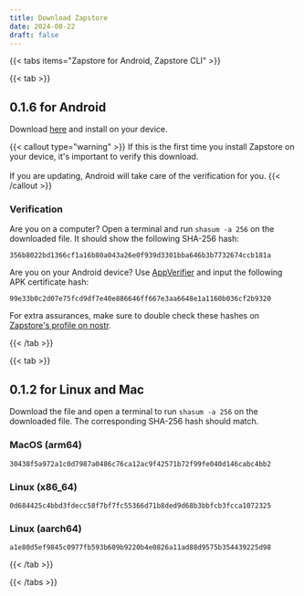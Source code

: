 ```yaml
---
title: Download Zapstore
date: 2024-08-22
draft: false
---
```


{{< tabs items="Zapstore for Android, Zapstore CLI" >}}

{{< tab >}}

## 0.1.6 for Android

Download [here](https://cdn.zapstore.dev/356b8022bd1366cf1a16b80a043a26e0f939d3301bba646b3b7732674ccb181a) and install on your device.

{{< callout type="warning" >}}
If this is the first time you install Zapstore on your device, it's important to verify this download.<br><br>
If you are updating, Android will take care of the verification for you.
{{< /callout >}}

### Verification

Are you on a computer? Open a terminal and run `shasum -a 256` on the downloaded file. It should show the following SHA-256 hash:

```text
356b8022bd1366cf1a16b80a043a26e0f939d3301bba646b3b7732674ccb181a 
```

Are you on your Android device? Use [AppVerifier](https://github.com/soupslurpr/AppVerifier/releases/latest) and input the following APK certificate hash:

```
99e33b0c2d07e75fcd9df7e40e886646ff667e3aa6648e1a1160b036cf2b9320
```

For extra assurances, make sure to double check these hashes on [Zapstore's profile on nostr](https://nosta.me/npub10r8xl2njyepcw2zwv3a6dyufj4e4ajx86hz6v4ehu4gnpupxxp7stjt2p8).

{{< /tab >}}

{{< tab >}}
  
## 0.1.2 for Linux and Mac

Download the file and open a terminal to run `shasum -a 256` on the downloaded file. The corresponding SHA-256 hash should match.

### MacOS (arm64)

```
30438f5a972a1c0d7987a0486c76ca12ac9f42571b72f99fe040d146cabc4bb2
```

### Linux (x86_64)

```
0d684425c4bbd3fdecc58f7bf7fc55366d71b8ded9d68b3bbfcb3fcca1072325
```

### Linux (aarch64)

```
a1e80d5ef9845c0977fb593b609b9220b4e0826a11ad88d9575b354439225d98
```

{{< /tab >}}

{{< /tabs >}}